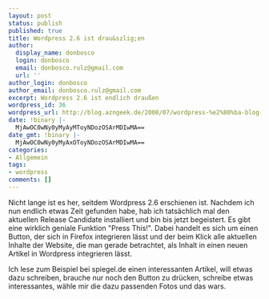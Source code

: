 ```yaml
---
layout: post
status: publish
published: true
title: Wordpress 2.6 ist drau&szlig;en
author:
  display_name: donbosco
  login: donbosco
  email: donbosco.rulz@gmail.com
  url: ''
author_login: donbosco
author_email: donbosco.rulz@gmail.com
excerpt: Wordpress 2.6 ist endlich draußen
wordpress_id: 36
wordpress_url: http://blog.azngeek.de/2008/07/wordpress-%e2%80%ba-blog-%c2%bb-wordpress-26/
date: !binary |-
  MjAwOC0wNy0yMyAyMToyNDozOSArMDIwMA==
date_gmt: !binary |-
  MjAwOC0wNy0yMyAxOToyNDozOSArMDIwMA==
categories:
- Allgemein
tags:
- wordpress
comments: []
---
```

<p>Nicht lange ist es her, seitdem Wordpress 2.6 erschienen ist. Nachdem ich nun endlich etwas Zeit gefunden habe, hab ich tats&auml;chlich mal den aktuellen Release Candidate installiert und bin bis jetzt begeistert. Es gibt eine wirklich geniale Funktion "Press This!". Dabei handelt es sich um einen Button, der sich in Firefox integrieren l&auml;sst und der beim Klick alle aktuellen Inhalte der Website, die man gerade betrachtet, als Inhalt in einen neuen Artikel in Wordpress integrieren l&auml;sst.</p>
<p>Ich lese zum Beispiel bei spiegel.de einen interessanten Artikel, will etwas dazu schreiben, brauche nur noch den Button zu dr&uuml;cken, schreibe etwas interessantes, w&auml;hle mir die dazu passenden Fotos und das wars.</p>
